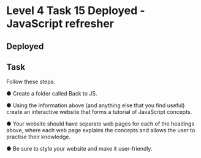 # Level 4 Task 15 Deployed -JavaScript refresher

## Deployed



## Task

Follow these steps:

● Create a folder called Back to JS.

● Using the information above (and anything else that you find useful) create an interactive website that forms a tutorial of JavaScript concepts.

● Your website should have separate web pages for each of the headings above, where each web page explains the concepts and allows the user to practise their knowledge.

● Be sure to style your website and make it user-friendly.
